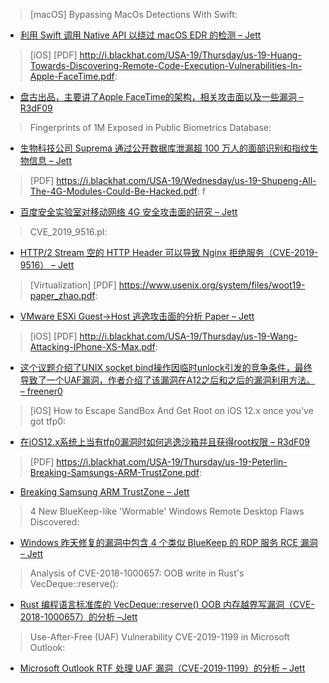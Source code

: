 > [macOS] Bypassing MacOs Detections With Swift: 

* [利用 Swift 调用 Native API 以绕过 macOS EDR 的检测 – Jett](https://www.slideshare.net/secret/lUVcpYouYP3eWL)



> [iOS] [PDF] http://i.blackhat.com/USA-19/Thursday/us-19-Huang-Towards-Discovering-Remote-Code-Execution-Vulnerabilities-In-Apple-FaceTime.pdf: 


* [盘古出品，主要讲了Apple FaceTime的架构，相关攻击面以及一些漏洞 – R3dF09](http://i.blackhat.com/USA-19/Thursday/us-19-Huang-Towards-Discovering-Remote-Code-Execution-Vulnerabilities-In-Apple-FaceTime.pdf)



> Fingerprints of 1M Exposed in Public Biometrics Database: 


* [生物科技公司 Suprema 通过公开数据库泄漏超 100 万人的面部识别和指纹生物信息 – Jett](https://threatpost.com/fingerprints-of-1m-exposed-in-public-biometrics-database/147345/)



> [PDF] https://i.blackhat.com/USA-19/Wednesday/us-19-Shupeng-All-The-4G-Modules-Could-Be-Hacked.pdf: 
f

* [百度安全实验室对移动网络 4G 安全攻击面的研究 – Jett](https://i.blackhat.com/USA-19/Wednesday/us-19-Shupeng-All-The-4G-Modules-Could-Be-Hacked.pd)



> CVE_2019_9516.pl: 


* [HTTP/2 Stream 空的 HTTP Header 可以导致 Nginx 拒绝服务（CVE-2019-9516） – Jett](https://gist.github.com/tirkarthi/fd6fad6f6fb683957358bf9095645ea6)



> [Virtualization] [PDF] https://www.usenix.org/system/files/woot19-paper_zhao.pdf: 


* [VMware ESXi Guest->Host 逃逸攻击面的分析 Paper – Jett](https://www.usenix.org/system/files/woot19-paper_zhao.pdf)



> [iOS] [PDF] http://i.blackhat.com/USA-19/Thursday/us-19-Wang-Attacking-IPhone-XS-Max.pdf: 


* [这个议题介绍了UNIX socket bind操作因临时unlock引发的竞争条件，最终导致了一个UAF漏洞，作者介绍了该漏洞在A12之后和之后的漏洞利用方法。 – freener0](http://i.blackhat.com/USA-19/Thursday/us-19-Wang-Attacking-IPhone-XS-Max.pdf)



> [iOS] How to Escape SandBox And Get Root on iOS 12.x once you've got tfp0: 


* [在iOS12.x系统上当有tfp0漏洞时如何逃逸沙箱并且获得root权限 – R3dF09](https://jailbreak.fce365.info/Thread-How-to-Escape-SandBox-And-Get-Root-on-iOS-12-x-once-you-ve-got-tfp0)



> [PDF] https://i.blackhat.com/USA-19/Thursday/us-19-Peterlin-Breaking-Samsungs-ARM-TrustZone.pdf: 


* [Breaking Samsung ARM TrustZone – Jett](https://i.blackhat.com/USA-19/Thursday/us-19-Peterlin-Breaking-Samsungs-ARM-TrustZone.pdf)



> 4 New BlueKeep-like 'Wormable' Windows Remote Desktop Flaws Discovered: 


* [Windows 昨天修复的漏洞中包含 4 个类似 BlueKeep 的 RDP 服务 RCE 漏洞 – Jett](https://thehackernews.com/2019/08/windows-rdp-wormable-flaws.html)



> Analysis of CVE-2018-1000657: OOB write in Rust's VecDeque::reserve(): 


* [Rust 编程语言标准库的 VecDeque::reserve() OOB 内存越界写漏洞（CVE-2018-1000657）的分析 –Jett](https://gts3.org/2019/cve-2018-1000657.html)



> Use-After-Free (UAF) Vulnerability CVE-2019-1199 in Microsoft Outlook: 


* [Microsoft Outlook RTF 处理 UAF 漏洞（CVE-2019-1199）的分析 – Jett](https://buff.ly/2Z4wWOm)